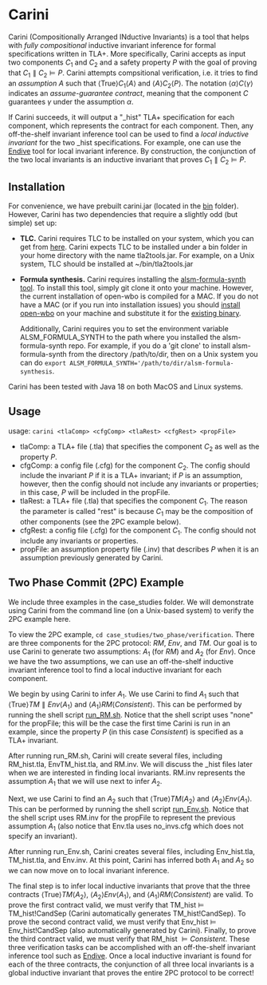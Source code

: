 # Carini

Carini (Compositionally Arranged INductive Invariants) is a tool that helps with *fully compositional* inductive invariant inference for formal specifications written in TLA+.
More specifically, Carini accepts as input two components $C_1$ and $C_2$ and a safety property $P$ with the goal of proving that $C_1 \parallel C_2 \models P$.
Carini attempts compsitional verification, i.e. it tries to find an *assumption* $A$ such that $\langle \text{True} \rangle C_1 \langle A \rangle$ and $\langle A \rangle C_2 \langle P \rangle$.
The notation $\langle \alpha \rangle C \langle \gamma \rangle$ indicates an *assume-guarantee contract*, meaning that the component $C$ guarantees $\gamma$ under the assumption $\alpha$.

If Carini succeeds, it will output a "_hist" TLA+ specification for each component, which represents the contract for each component.
Then, any off-the-shelf invariant inference tool can be used to find a *local inductive invariant* for the two _hist specifications.
For example, one can use the [Endive](https://github.com/will62794/endive) tool for local invariant inference.
By construction, the conjunction of the two local invariants is an inductive invariant that proves $C_1 \parallel C_2 \models P$.


## Installation
For convenience, we have prebuilt carini.jar (located in the [bin](https://github.com/cmu-soda/carini/tree/master/bin) folder).
However, Carini has two dependencies that require a slightly odd (but simple) set up:
- **TLC.**
  Carini requires TLC to be installed on your system, which you can get from [here](https://github.com/tlaplus/tlaplus/releases).
  Carini expects TLC to be installed under a bin folder in your home directory with the name tla2tools.jar.
  For example, on a Unix system, TLC should be installed at ~/bin/tla2tools.jar
- **Formula synthesis.**
  Carini requires installing the [alsm-formula-synth tool](https://github.com/iandardik/alsm-formula-synthesis).
  To install this tool, simply git clone it onto your machine.
  However, the current installation of open-wbo is compiled for a MAC.
  If you do not have a MAC (or if you run into installation issues) you should [install open-wbo](https://github.com/sat-group/open-wbo/blob/master/INSTALL) on your machine and substitute it for the [existing binary](https://github.com/iandardik/alsm-formula-synthesis/blob/main/lib/open-wbo).
  
  Additionally, Carini requires you to set the environment variable ALSM_FORMULA_SYNTH to the path where you installed the alsm-formula-synth repo.
  For example, if you do a 'git clone' to install alsm-formula-synth from the directory /path/to/dir, then on a Unix system you can do
  ``export ALSM_FORMULA_SYNTH='/path/to/dir/alsm-formula-synthesis``.

Carini has been tested with Java 18 on both MacOS and Linux systems.


## Usage

usage: ``carini <tlaComp> <cfgComp> <tlaRest> <cfgRest> <propFile>``
- tlaComp: a TLA+ file (.tla) that specifies the component $C_2$ as well as the property $P$.
- cfgComp: a config file (.cfg) for the component $C_2$. The config should include the invariant $P$ if it is a TLA+ invariant; if $P$ is an assumption, however, then the config should not include any invariants or properties; in this case, $P$ will be included in the propFile.
- tlaRest: a TLA+ file (.tla) that specifies the component $C_1$. The reason the parameter is called "rest" is because $C_1$ may be the composition of other components (see the 2PC example below).
- cfgRest: a config file (.cfg) for the component $C_1$. The config should not include any invariants or properties.
- propFile: an assumption property file (.inv) that describes $P$ when it is an assumption previously generated by Carini.


## Two Phase Commit (2PC) Example

We include three examples in the case_studies folder.
We will demonstrate using Carini from the command line (on a Unix-based system) to verify the 2PC example here.

To view the 2PC example, ``cd case_studies/two_phase/verification``.
There are three components for the 2PC protocol: $RM$, $Env$, and $TM$.
Our goal is to use Carini to generate two assumptions: $A_1$ (for $RM$) and $A_2$ (for $Env$).
Once we have the two assumptions, we can use an off-the-shelf inductive invariant inference tool to find a local inductive invariant for each component.

We begin by using Carini to infer $A_1$.
We use Carini to find $A_1$ such that $\langle \text{True} \rangle TM \parallel Env \langle A_1 \rangle$ and $\langle A_1 \rangle RM \langle Consistent \rangle$.
This can be performed by running the shell script [run_RM.sh](https://github.com/cmu-soda/carini/blob/master/case_studies/two_phase/verification/run_RM.sh).
Notice that the shell script uses "none" for the propFile; this will be the case the first time Carini is run in an example, since the property $P$ (in this case $Consistent$) is specified as a TLA+ invariant.

After running run_RM.sh, Carini will create several files, including RM_hist.tla, EnvTM_hist.tla, and RM.inv.
We will discuss the _hist files later when we are interested in finding local invariants.
RM.inv represents the assumption $A_1$ that we will use next to infer $A_2$.

Next, we use Carini to find an $A_2$ such that $\langle \text{True} \rangle TM \langle A_2 \rangle$ and $\langle A_2 \rangle Env \langle A_1 \rangle$.
This can be performed by running the shell script [run_Env.sh](https://github.com/cmu-soda/carini/blob/master/case_studies/two_phase/verification/run_Env.sh).
Notice that the shell script uses RM.inv for the propFile to represent the previous assumption $A_1$ (also notice that Env.tla uses no_invs.cfg which does not specify an invariant).

After running run_Env.sh, Carini creates several files, including Env_hist.tla, TM_hist.tla, and Env.inv.
At this point, Carini has inferred both $A_1$ and $A_2$ so we can now move on to local invariant inference.

The final step is to infer local inductive invariants that prove that the three contracts $\langle \text{True} \rangle TM \langle A_2 \rangle$, $\langle A_2 \rangle Env \langle A_1 \rangle$, and $\langle A_1 \rangle RM \langle Consistent \rangle$ are valid.
To prove the first contract valid, we must verify that TM_hist $\models$ TM_hist!CandSep (Carini automatically generates TM_hist!CandSep).
To prove the second contract valid, we must verify that Env_hist $\models$ Env_hist!CandSep (also automatically generated by Carini).
Finally, to prove the third contract valid, we must verify that RM_hist $\models Consistent$.
These three verification tasks can be accomplished with an off-the-shelf invariant inference tool such as [Endive](https://github.com/will62794/endive).
Once a local inductive invariant is found for each of the three contracts, the conjunction of all three local invariants is a global inductive invariant that proves the entire 2PC protocol to be correct!

